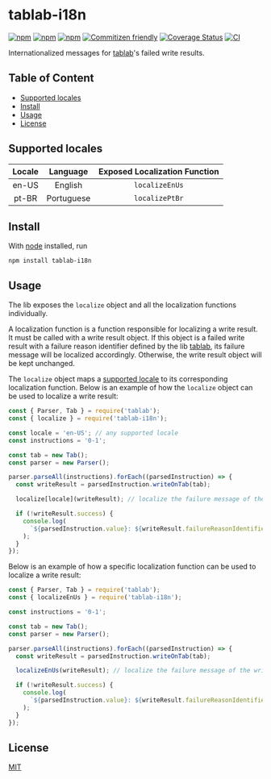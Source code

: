 # tablab-i18n <!-- omit in toc -->

[![npm](https://img.shields.io/npm/l/tablab-i18n)](LICENSE)
[![npm](https://img.shields.io/npm/v/tablab-i18n)](https://www.npmjs.com/package/tablab-i18n)
[![npm](https://img.shields.io/npm/dt/tablab-i18n)](https://www.npmjs.com/package/tablab-i18n)
[![Commitizen friendly](https://img.shields.io/badge/commitizen-friendly-brightgreen.svg)](http://commitizen.github.io/cz-cli/)
[![Coverage Status](https://coveralls.io/repos/github/raphael-jorge/tablab-i18n/badge.svg?branch=main)](https://coveralls.io/github/raphael-jorge/tablab-i18n?branch=main)
[![CI](https://github.com/raphael-jorge/tablab-i18n/actions/workflows/ci.yml/badge.svg)](https://github.com/raphael-jorge/tablab-i18n/actions/workflows/ci.yml)

Internationalized messages for [tablab](https://github.com/raphael-jorge/tablab)'s failed write results.

## Table of Content <!-- omit in toc -->

- [Supported locales](#supported-locales)
- [Install](#install)
- [Usage](#usage)
- [License](#license)

## Supported locales

| Locale |  Language  | Exposed Localization Function |
| :----: | :--------: | :---------------------------: |
| en-US  |  English   |        `localizeEnUs`         |
| pt-BR  | Portuguese |        `localizePtBr`         |

## Install

With [node](https://nodejs.org/en/) installed, run

```shell
npm install tablab-i18n
```

## Usage

The lib exposes the `localize` object and all the localization functions individually.

A localization function is a function responsible for localizing a write result. It must be called with a write result object. If this object is a failed write result with a failure reason identifier defined by the lib [tablab](https://github.com/raphael-jorge/tablab), its failure message will be localized accordingly. Otherwise, the write result object will be kept unchanged.

The `localize` object maps a [supported locale](#supported-locales) to its corresponding localization function. Below is an example of how the `localize` object can be used to localize a write result:

```js
const { Parser, Tab } = require('tablab');
const { localize } = require('tablab-i18n');

const locale = 'en-US'; // any supported locale
const instructions = '0-1';

const tab = new Tab();
const parser = new Parser();

parser.parseAll(instructions).forEach((parsedInstruction) => {
  const writeResult = parsedInstruction.writeOnTab(tab);

  localize[locale](writeResult); // localize the failure message of the write result

  if (!writeResult.success) {
    console.log(
      `${parsedInstruction.value}: ${writeResult.failureReasonIdentifier} - ${writeResult.failureMessage}`
    );
  }
});
```

Below is an example of how a specific localization function can be used to localize a write result:

```js
const { Parser, Tab } = require('tablab');
const { localizeEnUs } = require('tablab-i18n');

const instructions = '0-1';

const tab = new Tab();
const parser = new Parser();

parser.parseAll(instructions).forEach((parsedInstruction) => {
  const writeResult = parsedInstruction.writeOnTab(tab);

  localizeEnUs(writeResult); // localize the failure message of the write result (en-US)

  if (!writeResult.success) {
    console.log(
      `${parsedInstruction.value}: ${writeResult.failureReasonIdentifier} - ${writeResult.failureMessage}`
    );
  }
});
```

## License

[MIT](LICENSE)
